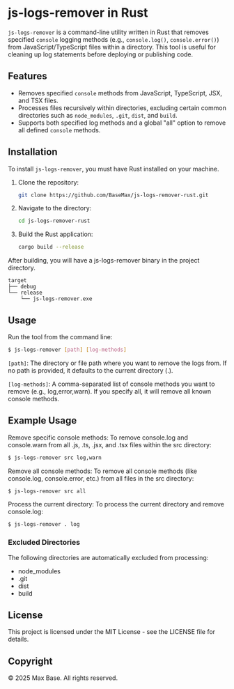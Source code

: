# js-logs-remover in Rust

`js-logs-remover` is a command-line utility written in Rust that removes specified `console` logging methods (e.g., `console.log()`, `console.error()`) from JavaScript/TypeScript files within a directory. This tool is useful for cleaning up log statements before deploying or publishing code.

## Features

- Removes specified `console` methods from JavaScript, TypeScript, JSX, and TSX files.
- Processes files recursively within directories, excluding certain common directories such as `node_modules`, `.git`, `dist`, and `build`.
- Supports both specified log methods and a global "all" option to remove all defined `console` methods.

## Installation

To install `js-logs-remover`, you must have Rust installed on your machine.

1. Clone the repository:

   ```bash
   git clone https://github.com/BaseMax/js-logs-remover-rust.git
   ```

2. Navigate to the directory:

   ```bash
   cd js-logs-remover-rust
   ```

3. Build the Rust application:

   ```bash
   cargo build --release
   ```

After building, you will have a js-logs-remover binary in the project directory.

```
target
├── debug
└── release
    └── js-logs-remover.exe
```

## Usage

Run the tool from the command line:

```bash
$ js-logs-remover [path] [log-methods]
```

`[path]`: The directory or file path where you want to remove the logs from. If no path is provided, it defaults to the current directory (.).

`[log-methods]`: A comma-separated list of console methods you want to remove (e.g., log,error,warn). If you specify all, it will remove all known console methods.

## Example Usage

Remove specific console methods: To remove console.log and console.warn from all .js, .ts, .jsx, and .tsx files within the src directory:

```bash
$ js-logs-remover src log,warn
```

Remove all console methods: To remove all console methods (like console.log, console.error, etc.) from all files in the src directory:

```bash
$ js-logs-remover src all
```

Process the current directory: To process the current directory and remove console.log:

```bash
$ js-logs-remover . log
```

### Excluded Directories

The following directories are automatically excluded from processing:

- node_modules
- .git
- dist
- build

## License

This project is licensed under the MIT License - see the LICENSE file for details.

## Copyright

© 2025 Max Base. All rights reserved.
